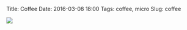Title: Coffee
Date: 2016-03-08 18:00
Tags: coffee, micro
Slug: coffee

<img src="/media/images/2016-03-08 cappucino.jpg" class="align-center" loading="lazy" />
